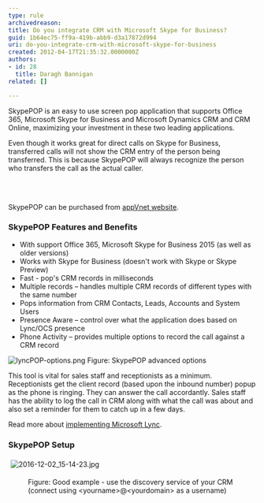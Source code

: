 ```yaml
---
type: rule
archivedreason: 
title: Do you integrate CRM with Microsoft Skype for Business?
guid: 1b64ec75-ff9a-419b-abb9-d3a17872d994
uri: do-you-integrate-crm-with-microsoft-skype-for-business
created: 2012-04-17T21:35:32.0000000Z
authors:
- id: 28
  title: Daragh Bannigan
related: []

---
```



<p>​SkypePOP is an easy to use screen pop application that supports Office 365, Microsoft Skype for Business and Microsoft Dynamics CRM and CRM Online, maximizing your investment in these two leading applications.<br></p><p>Even though it works great for direct calls on Skype for Business, transferred calls will not show the CRM entry of&#160;the person being transferred. This is because SkypePOP will always recognize the person who transfers the call as the actual caller.<br></p>
<br><excerpt class='endintro'></excerpt><br>
<p>SkypePOP can be purchased from 
   <a target="_blank" href="http&#58;//www.appvnet.com/">appVnet website</a>.<br></p><h3>SkypePOP Features and Benefits<br></h3><ul><li>With support Office 365, Microsoft Skype for Business 2015 (as well as older versions)<br></li><li>Works with Skype for Business (doesn't work with Skype or Skype Preview)<br></li><li>Fast - pop's CRM records in milliseconds</li><li>Multiple records – handles multiple CRM records of different types with the same number</li><li>Pops information from CRM Contacts, Leads, Accounts and System Users</li><li>Presence Aware – control over what the application does based on Lync/OCS presence</li><li>Phone Activity – provides multiple options to record the call against a CRM record​<br></li></ul>
<img src="/SiteAssets/do-you-integrate-crm-with-microsoft-lync/lyncPOP-options.png" alt="lyncPOP-options.png" class="ms-rteCustom-ImageArea" />
<span class="ms-rteCustom-FigureNormal">Figure&#58; SkypePOP advanced options</span>
<p>This tool is vital for sales staff and receptionists as a minimum. 
   <br>Receptionists get the client record (based upon the inbound number) popup as the phone is ringing. They can answer the call accordantly. Sales staff has the ability to log the call in CRM along with what the call was about and also set a reminder for them to catch up in a few days.</p><p>Read more about 
   <a href="http&#58;//www.ssw.com.au/ssw/Consulting/Lync.aspx"> implementing Microsoft Lync</a>.<br></p><h3 class="ssw15-rteElement-H3">SkypePOP​​ Setup​​<br></h3><p>​​​<img src="/SiteAssets/do-you-integrate-crm-with-microsoft-lync/2016-12-02_15-14-23.jpg" alt="2016-12-02_15-14-23.jpg" style="margin&#58;5px;" /><br></p><dd class="ssw15-rteElement-FigureGood">​Figure&#58; Good example - use the discovery service of your CRM (connect using &lt;yourname&gt;@&lt;yourdomain&gt; as a username)<br></dd><br><br>


